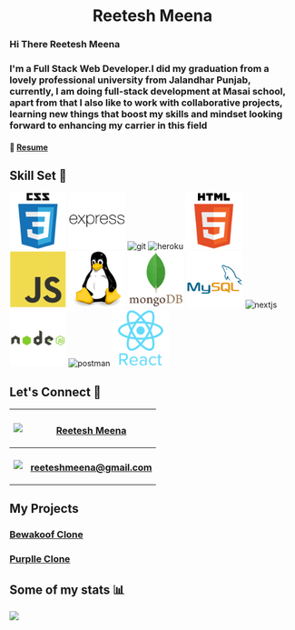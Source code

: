 
<h1 align="center">
   Reetesh Meena
</h1>

<h3>Hi There Reetesh Meena</h3>

### I'm a **Full Stack Web Developer**.I did my graduation from a lovely professional university from Jalandhar Punjab, currently, I am doing full-stack development at Masai school, apart from that I also like to work with collaborative projects, learning new things that boost my skills and mindset looking forward to enhancing my carrier in this field

#### 📄 [Resume](https://github.com/reeteshin/reeteshin/blob/main/My%20Resume.pdf)

## Skill Set :muscle:

  <img src="https://raw.githubusercontent.com/devicons/devicon/master/icons/css3/css3-original-wordmark.svg" alt="css3" width="100" height="100"/> <img src="https://raw.githubusercontent.com/devicons/devicon/master/icons/express/express-original-wordmark.svg" alt="express" width="100" height="100"/> <img src="https://www.vectorlogo.zone/logos/git-scm/git-scm-icon.svg" alt="git" width="100" height="100"/> <img src="https://www.vectorlogo.zone/logos/heroku/heroku-icon.svg" alt="heroku" width="100" height="100"/> <img src="https://raw.githubusercontent.com/devicons/devicon/master/icons/html5/html5-original-wordmark.svg" alt="html5" width="100" height="100"/> <img src="https://raw.githubusercontent.com/devicons/devicon/master/icons/javascript/javascript-original.svg" alt="javascript" width="100" height="100"/> <img src="https://raw.githubusercontent.com/devicons/devicon/master/icons/linux/linux-original.svg" alt="linux" width="100" height="100"/> <img src="https://raw.githubusercontent.com/devicons/devicon/master/icons/mongodb/mongodb-original-wordmark.svg" alt="mongodb" width="100" height="100"/> <img src="https://raw.githubusercontent.com/devicons/devicon/master/icons/mysql/mysql-original-wordmark.svg" alt="mysql" width="100" height="100"/> <img src="https://cdn.worldvectorlogo.com/logos/nextjs-2.svg" alt="nextjs" width="100" height="100"/> <img src="https://raw.githubusercontent.com/devicons/devicon/master/icons/nodejs/nodejs-original-wordmark.svg" alt="nodejs" width="100" height="100"/> <img src="https://www.vectorlogo.zone/logos/getpostman/getpostman-icon.svg" alt="postman" width="100" height="100"/> <img src="https://raw.githubusercontent.com/devicons/devicon/master/icons/react/react-original-wordmark.svg" alt="react" width="100" height="100"/>

## Let's Connect :handshake:

<img src="https://cdn2.iconfinder.com/data/icons/social-media-2285/512/1_Linkedin_unofficial_colored_svg-128.png" width="30">|<h3><a href="https://www.linkedin.com/in/reeteshmeena/">Reetesh Meena</a></h3>
|--|--|
<img src="https://upload.wikimedia.org/wikipedia/commons/7/7e/Gmail_icon_%282020%29.svg" width="30">|<h3>reeteshmeena@gmail.com</h3>

## My Projects

### [Bewakoof Clone](https://inspiring-easley-d572d0.netlify.app)

### [Purplle Clone](https://purplle--clone.herokuapp.com/)

## Some of my stats :bar_chart:

<img aline="center" src="https://github-readme-stats.vercel.app/api?username=reeteshin&show_icons=true&theme=radical&include_all_commits=true">

<br>

